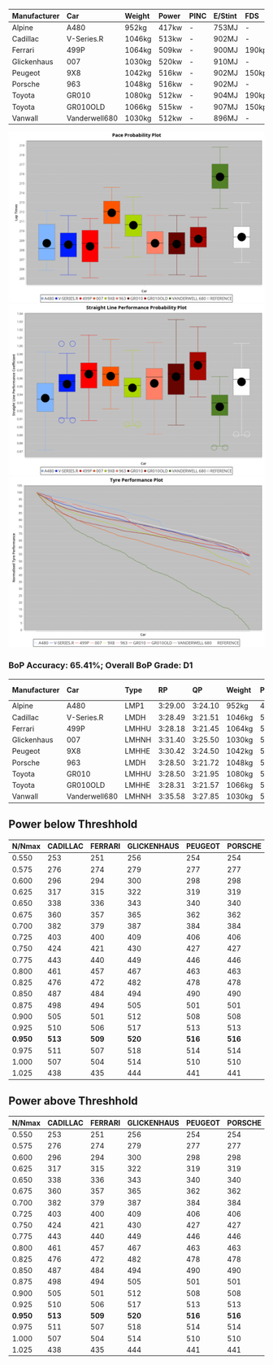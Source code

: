 |Manufacturer|Car|Weight|Power|PINC|E/Stint|FDS|
|:-|:-|:-|:-|:-|:-|:-|
|Alpine|A480|952kg|417kw|-|753MJ|-|
|Cadillac|V-Series.R|1046kg|513kw|-|902MJ|-|
|Ferrari|499P|1064kg|509kw|-|900MJ|190kph|
|Glickenhaus|007|1030kg|520kw|-|910MJ|-|
|Peugeot|9X8|1042kg|516kw|-|902MJ|150kph|
|Porsche|963|1048kg|516kw|-|902MJ|-|
|Toyota|GR010|1080kg|512kw|-|904MJ|190kph|
|Toyota|GR010OLD|1066kg|515kw|-|907MJ|150kph|
|Vanwall|Vanderwell680|1030kg|512kw|-|896MJ|-|

![PACECHART](./IMG/OFFICIAL.png)
![STRAIGHTLINEPERFORMANCECHART](./IMG/OFFICIAL_sp.png)
![TYREPERFORMANCECHART](./IMG/OFFICIAL_tw.png)

### BoP Accuracy: 65.41%; Overall BoP Grade: D1
|Manufacturer|Car|Type|RP|QP|Weight|Power¹|Threshhold|PINC|Power²|E/Stint|AVG Vmax|FDS|RDLC|L/Stint|BOP-Grade|ModelAccuracy|ModelPoints|Match%|
|:-|:-|:-|:-|:-|:-|:-|:-|:-|:-|:-|:-|:-|:-|:-|:-|:-|:-|:-|
|Alpine|A480|LMP1|3:29.00|3:24.10|952kg|417kw|0.0kph|-|417kw|753MJ|324.94kph|-|0.97|11|~A1|56.35%|794|100.00%|
|Cadillac|V-Series.R|LMDH|3:28.49|3:21.51|1046kg|513kw|0.0kph|-|513kw|902MJ|330.69kph|-|1.01|12|-C2|90.68%|2081|73.84%|
|Ferrari|499P|LMHHU|3:28.18|3:21.45|1064kg|509kw|0.0kph|-|509kw|900MJ|332.30kph|190kph|1.03|12|-D1|94.63%|2574|65.14%|
|Glickenhaus|007|LMHNH|3:31.40|3:25.50|1030kg|520kw|0.0kph|-|520kw|910MJ|334.16kph|-|0.96|12|+C2|94.93%|1610|71.80%|
|Peugeot|9X8|LMHHE|3:30.42|3:24.50|1042kg|516kw|0.0kph|-|516kw|902MJ|329.95kph|150kph|1.02|12|+B1|83.80%|2473|89.85%|
|Porsche|963|LMDH|3:28.50|3:21.72|1048kg|516kw|0.0kph|-|516kw|902MJ|331.53kph|-|1.01|12|-C2|95.67%|5902|72.02%|
|Toyota|GR010|LMHHU|3:28.50|3:21.95|1080kg|512kw|0.0kph|-|512kw|904MJ|331.39kph|190kph|1.01|12|-C2|91.69%|3310|73.71%|
|Toyota|GR010OLD|LMHHE|3:28.31|3:21.57|1066kg|515kw|0.0kph|-|515kw|907MJ|334.57kph|150kph|1.02|12|-C2|85.24%|1322|71.81%|
|Vanwall|Vanderwell680|LMHNH|3:35.58|3:27.85|1030kg|512kw|0.0kph|-|512kw|896MJ|326.04kph|-|1.01|12|+Ω2|93.72%|627|-29.52%|

## Power below Threshhold
|N/Nmax|CADILLAC|FERRARI|GLICKENHAUS|PEUGEOT|PORSCHE|TOYOTA|TOYOTA|VANWALL|​|RPM|A480|
|:-|:-|:-|:-|:-|:-|:-|:-|:-|:-|:-|:-|
|0.550|253|251|256|254|254|252|254|252|​|--|-|
|0.575|276|274|279|277|277|275|277|275|​|--|-|
|0.600|296|294|300|298|298|296|297|296|​|--|-|
|0.625|317|315|322|319|319|317|319|317|​|--|-|
|0.650|338|336|343|340|340|338|340|338|​|--|-|
|0.675|360|357|365|362|362|359|362|359|​|--|-|
|0.700|382|379|387|384|384|381|383|381|​|--|-|
|0.725|403|400|409|406|406|403|405|403|​|--|-|
|0.750|424|421|430|427|427|423|426|423|​|--|-|
|0.775|443|440|449|446|446|442|445|442|​|5000|245|
|0.800|461|457|467|463|463|460|463|460|​|5500|289|
|0.825|476|472|482|478|478|475|478|475|​|6000|323|
|0.850|487|484|494|490|490|486|489|486|​|6500|365|
|0.875|498|494|505|501|501|497|500|497|​|7000|408|
|0.900|505|501|512|508|508|504|507|504|​|7500|418|
|0.925|510|506|517|513|513|509|512|509|​|8000|414|
|**0.950**|**513**|**509**|**520**|**516**|**516**|**512**|**515**|**512**|**​**|**8500**|**417**|
|0.975|511|507|518|514|514|510|513|510|​|9000|209|
|1.000|507|504|514|510|510|506|509|506|​|--|-|
|1.025|438|435|444|441|441|437|440|437|​|--|-|

## Power above Threshhold
|N/Nmax|CADILLAC|FERRARI|GLICKENHAUS|PEUGEOT|PORSCHE|TOYOTA|TOYOTA|VANWALL|​|RPM|A480|
|:-|:-|:-|:-|:-|:-|:-|:-|:-|:-|:-|:-|
|0.550|253|251|256|254|254|252|254|252|​|--|-|
|0.575|276|274|279|277|277|275|277|275|​|--|-|
|0.600|296|294|300|298|298|296|297|296|​|--|-|
|0.625|317|315|322|319|319|317|319|317|​|--|-|
|0.650|338|336|343|340|340|338|340|338|​|--|-|
|0.675|360|357|365|362|362|359|362|359|​|--|-|
|0.700|382|379|387|384|384|381|383|381|​|--|-|
|0.725|403|400|409|406|406|403|405|403|​|--|-|
|0.750|424|421|430|427|427|423|426|423|​|--|-|
|0.775|443|440|449|446|446|442|445|442|​|5000|245|
|0.800|461|457|467|463|463|460|463|460|​|5500|289|
|0.825|476|472|482|478|478|475|478|475|​|6000|323|
|0.850|487|484|494|490|490|486|489|486|​|6500|365|
|0.875|498|494|505|501|501|497|500|497|​|7000|408|
|0.900|505|501|512|508|508|504|507|504|​|7500|418|
|0.925|510|506|517|513|513|509|512|509|​|8000|414|
|**0.950**|**513**|**509**|**520**|**516**|**516**|**512**|**515**|**512**|**​**|**8500**|**417**|
|0.975|511|507|518|514|514|510|513|510|​|9000|209|
|1.000|507|504|514|510|510|506|509|506|​|--|-|
|1.025|438|435|444|441|441|437|440|437|​|--|-|
